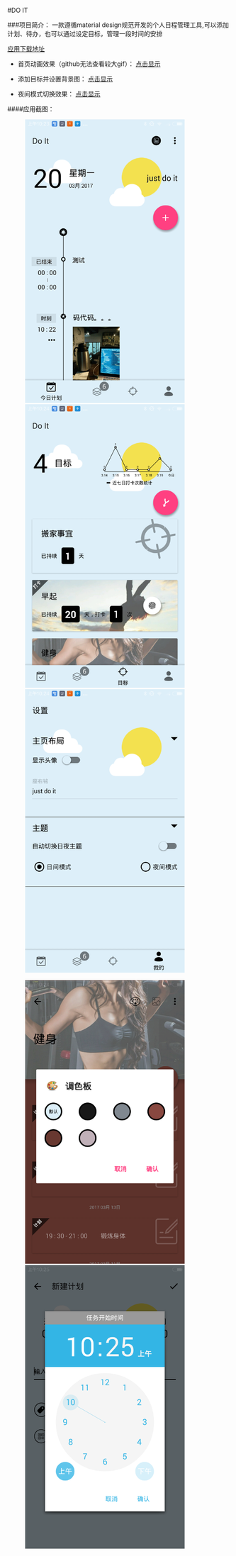 #DO IT


###项目简介：
一款遵循material design规范开发的个人日程管理工具,可以添加计划、待办，也可以通过设定目标，管理一段时间的安排

[应用下载地址](http://fir.im/dvsc)

- 首页动画效果（github无法查看较大gif）：
[点击显示](http://generalcomponent.oss-cn-shanghai.aliyuncs.com/2017-03-19%2023_46_58.gif)

- 添加目标并设置背景图：
[点击显示](http://generalcomponent.oss-cn-shanghai.aliyuncs.com/2017-03-20%2009_40_37.gif)
- 夜间模式切换效果：
[点击显示](http://generalcomponent.oss-cn-shanghai.aliyuncs.com/2017-03-20%2009_55_33.gif)

####应用截图：
<figure class="third">
	<img src="/screenshot/Screenshot_2017-03-20-10-23-29.png" width = "360" height = "640">
	<img src="/screenshot/Screenshot_2017-03-20-10-24-15.png" width = "360" height = "640">
	<img src="/screenshot/Screenshot_2017-03-20-10-24-18.png" width = "360" height = "640">
</figure>

<figure class="two">
	<img src="/screenshot/Screenshot_2017-03-20-10-24-54.png" width = "360" height = "640">
	<img src="/screenshot/Screenshot_2017-03-20-10-25-35.png" width = "360" height = "640">
</figure>